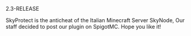 2.3-RELEASE




SkyProtect is the anticheat of the Italian Minecraft Server SkyNode, Our staff decided to post our plugin on SpigotMC. Hope you like it!
